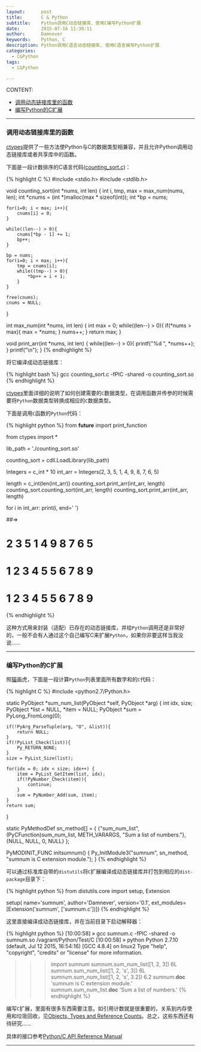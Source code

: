 ```yaml
---
layout:      post
title:       C & Python
subtitle:    Python调用C动态链接库、使用C编写Python扩展
date:        2015-07-16 11:30:11
author:      Damnever
keywords:    Python, C
description: Python调用C语言动态链接库, 使用C语言编写Python扩展
categories:
  - C&Python
tags:
  - C&Python

---
```


CONTENT:

* [调用动态链接库里的函数](#call-dll)
* [编写Python的C扩展](#C-extension)

---

<h3 id="call-dll">调用动态链接库里的函数</h3>

[ctypes](https://docs.python.org/2/library/ctypes.html)提供了一些方法使Python与C的数据类型相兼容，并且允许Python调用动态链接库或者共享库中的函数。

下面是一段计数排序的C语言代码([counting_sort.c](https://github.com/Damnever/toys/blob/master/algorithm/counting_sort.c))：

{% highlight C %}
#include <stdio.h>
#include <stdlib.h>

void counting_sort(int *nums, int len)
{
    int i, tmp, max = max_num(nums, len);
    int *cnums = (int *)malloc(max * sizeof(int));
    int *bp = nums;

    for(i=0; i < max; i++){
        cnums[i] = 0;
    }

    while((len--) > 0){
        cnums[*bp - 1] += 1;
        bp++;
    }

    bp = nums;
    for(i=0; i < max; i++){
        tmp = cnums[i];
        while((tmp--) > 0){
            *bp++ = i + 1;
        }
    }

    free(cnums);
    cnums = NULL;
}

int max_num(int *nums, int len)
{
    int max = 0;
    while((len--) > 0){
        if(*nums > max){
            max = *nums;
        }
        nums++;
    }
    return max;
}

void print_arr(int *nums, int len)
{
    while((len--) > 0){
        printf("%d ", *nums++);
    }
    printf("\n");
}
{% endhighlight %}

将它编译成动态链接库：

{% highlight bash %}
gcc counting_sort.c -fPIC -shared -o counting_sort.so
{% endhighlight %}

[ctypes](https://docs.python.org/2/library/ctypes.html)里面详细的说明了如何创建需要的`C`数据类型，在调用函数并传参的时候需要将`Python`数据类型转换成相应的`C`数据类型。

下面是调用`C`函数的`Python`代码：

{% highlight python %}
from __future__ import print_function

from ctypes import *


lib_path = './counting_sort.so'

counting_sort = cdll.LoadLibrary(lib_path)

Integers = c_int * 10
int_arr = Integers(2, 3, 5, 1, 4, 9, 8, 7, 6, 5)

length = c_int(len(int_arr))
counting_sort.print_arr(int_arr, length)
counting_sort.counting_sort(int_arr, length)
counting_sort.print_arr(int_arr, length)

for i in int_arr:
    print(i, end=' ')


##=>
# 2 3 5 1 4 9 8 7 6 5
# 1 2 3 4 5 5 6 7 8 9
# 1 2 3 4 5 5 6 7 8 9
{% endhighlight %}

这种方式用来封装（适配）已存在的动态链接库，并给`Python`调用还是非常好的，一般不会有人通过这个自己编写C来扩展`Python`，如果你非要这样当我没说……

---

<h3 id="C-extension">编写Python的C扩展</h3>

照[猫](http://www.tutorialspoint.com/python/python_further_extensions.htm)画虎，下面是一段计算`Python`列表里面所有数字和的`C`代码：

{% highlight C %}
#include <python2.7/Python.h>

static PyObject *sum_num_list(PyObject *self, PyObject *arg)
{
    int idx, size;
    PyObject *list = NULL, *item = NULL;
    PyObject *sum = PyLong_FromLong(0);

    if(!PyArg_ParseTuple(arg, "O", &list)){
        return NULL;
    }
    if(!PyList_Check(list)){
        Py_RETURN_NONE;
    }
    size = PyList_Size(list);

    for(idx = 0; idx < size; idx++) {
        item = PyList_GetItem(list, idx);
        if(!PyNumber_Check(item)){
            continue;
        }
        sum = PyNumber_Add(sum, item);
    }
    return sum;
}


static PyMethodDef sn_method[] = {
    {"sum_num_list", (PyCFunction)sum_num_list, METH_VARARGS, "Sum a list of numbers."},
    {NULL, NULL, 0, NULL}
};

PyMODINIT_FUNC initsumnum()
{
    Py_InitModule3("sumnum", sn_method, "sumnum is C extension module.");
}
{% endhighlight %}

可以通过标准库自带的`distutils`将`C`扩展编译成动态链接库并打包到相应的`dist-package`目录下：

{% highlight python %}
from distutils.core import setup, Extension

setup(
    name='sumnum',
    author='Damnever',
    version='0.1',
    ext_modules=[Extension('sumnum', ['sumnum.c'])])
{% endhighlight %}

这里直接编译成动态链接库，并在当前目录下启动解释器：

{% highlight python %}
[10:00:58] » gcc sumnum.c -fPIC -shared -o sumnum.so
 /vagrant/Python/Test/C
[10:00:58] » python
Python 2.7.10 (default, Jul 12 2015, 16:54:16)
[GCC 4.8.4] on linux2
Type "help", "copyright", "credits" or "license" for more information.
>>> import sumnum
>>> sumnum.sum_num_list([1, 2, 3])
6L
>>> sumnum.sum_num_list([1, 2, 's', 3])
6L
>>> sumnum.sum_num_list([1, 2, 's', 3.2])
6.2
>>> sumnum.__doc__
'sumnum is C extension module.'
>>> sumnum.sum_num_list.__doc__
'Sum a list of numbers.'
{% endhighlight %}

编写`C`扩展，里面有很多东西需要注意。如引用计数就是很重要的，关系到内存使用和垃圾回收，见[Objects, Types and Reference Counts](https://docs.python.org/2/c-api/intro.html#objects-types-and-reference-counts)。总之，这些东西还有待研究……

具体的接口参考[Python/C API Reference Manual](https://docs.python.org/2/c-api/index.html)

***